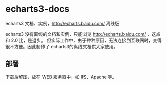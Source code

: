 # echarts3-docs
echarts3 文档、实例，http://echarts.baidu.com/ 离线版

echarts3 没有离线的文档和实例，只能浏览 http://echarts.baidu.com/ ，这点和 2.0 比，是退步。
但实际工作中，由于种种原因，无法连接到互联网时，变得很不方便。因此制作了 echarts3的离线文档供大家使用。

## 部署
下载后解压，放在 WEB 服务器中，如 IIS、Apache 等。
